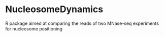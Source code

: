 # NucleosomeDynamics

R package aimed at comparing the reads of two MNase-seq experiments for nucleosome positioning
